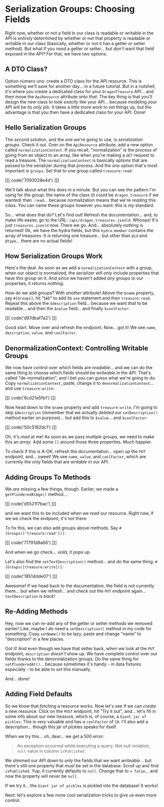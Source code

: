 # Serialization Groups: Choosing Fields

Right now, whether or not a field in our class is readable or writable in the API
is *entirely* determined by whether or not that property is readable or writable in
our class (basically, whether or not it has a getter or setter method). But what
if you *need* a getter or setter... but *don't* want that field exposed in the API?
For that, we have two options.

## A DTO Class?

Option número uno: create a DTO class for the API resource. This is something
we'll save for another day... in a future tutorial. But in a nutshell, it's where
you create a dedicated class for your `DragonTreasure` API... and then move the
`ApiResource` attribute onto *that*. The key thing is that you'll design the new
class to look *exactly* like your API... because modeling your API will be its *only*
job. It takes a little more work to set things up, but the advantage is that you
then have a dedicated class for your API. Done!

## Hello Serialization Groups

The *second* solution, and the one we're going to use, is *serialization groups*.
Check it out. Over on the `ApiResource` attribute, add a new option called
`normalizationContext`. If you recall, "normalization" is the process of going
from an object to an array, like when you're making a `GET` request to read a
treasure. The `normalizationContext` is basically *options* that are passed to
the serializer during that process. And the *one* option that's most important
is `groups`. Set that to one group called `treasure:read`:

[[[ code('7093028e4d') ]]]

We'll talk about what this does in a minute. But you can see the pattern I'm using
for the group: the name of the class (it could be `dragon_treasure` if we wanted)
then `:read`... because normalization means that we're *reading* this class. You
can name these groups however you want: this is my standard.

So... what does that *do*? Let's find out! Refresh the documentation... and, to make
life easier, go to the URL: `/api/dragon_treasures.jsonld`. Whoops! It's just
`treasures.jsonld` now. There we go. And... absolutely nothing is returned! Ok,
we have the hydra fields, but this `hydra:member` contains the array of treasures.
It *is* returning one treasure... but other than `@id` and `@type`... there are
no actual fields!

## How Serialization Groups Work

Here's the deal. As soon as we add a `normalizationContext` with a group,
when our object is normalized, the serializer will *only* include properties
that have this group on it. And since we haven't added *any* groups to our properties,
it returns *nothing*.

How do we add groups? With *another* attribute! Above the `$name` property, say
`#[Groups]`, hit "tab" to add its `use` statement and then `treasure:read`. Repeat
this above the `$description` field... because we want *that* to be readable...
and then the `$value` field... and finally `$coolFactor`:

[[[ code('d97dbaf7a2') ]]]

Good start. Move over and refresh the endpoint. Now... got it! We see `name`,
`description`, `value`, and `coolFactor`.

## DenormalizationContext: Controlling Writable Groups

We now have control over which fields are *readable*... and we can do the same thing
to choose which fields should be *writeable* in the API. That's called
"de-normalization", and I bet you can guess what we're going to do. Copy
`normalizationContext`, paste, change it to `denormalizationContext`... and use
`treasure:write`:

[[[ code('6cd21e5fb1') ]]]

Now head down to the `$name` property and add `treasure:write`. I'm going to skip
`$description` (remember that we actually *deleted* our `setDescription()`
method earlier on purpose)... but add this to `$value`... and `$coolFactor`:

[[[ code('50c5182dc1') ]]]

Oh, it's *mad* at me! As soon as we pass *multiple* groups, we need to make this
an *array*. Add some `[]` around those three properties. Much happier.

To check if this is A-OK, refresh the documentation... open up the `PUT` endpoint,
and... sweet! We see `name`, `value`, and `coolFactor`, which are currently the *only*
fields that are *writable* in our API.

## Adding Groups To Methods

We *are* missing a few things, though. Earlier, we made a `getPlunderedAtAgo()`
method... 

[[[ code('d5521f7bac') ]]]

and we want this to be included when we *read* our resource. Right now,
if we we check the endpoint, it's *not* there.

To fix this, we can *also* add groups above methods. Say
`#[Groups(['treasure:read'])]`:

[[[ code('71791d8a66') ]]]

And when we go check... *voilà*, it pops up.

Let's also find the `setTextDescription()` method... and do the same thing:
`#[Groups([treasure:write])]`:

[[[ code('18514dde07') ]]]

Awesome! If we head back to the documentation, the field is not currently there...
but when we refresh... and check out the `PUT` endpoint again... `textDescription`
is *back*!

## Re-Adding Methods

Hey, now we can re-add any of the getter or setter methods we removed earlier!
Like, maybe I *do* need a `setDescription()` method in my code for something. Copy
`setName()` to be lazy, paste and change "name" to "description" in a few places.

Got it! And even though we have that setter back, when we look at the `PUT`
endpoint, `description` *doesn't* show up. We have complete control over our fields
thanks to the denormalization groups. Do the same thing for `setPlunderedAt()`...
because sometimes it's handy - in data fixtures especially - to be able to *set*
this manually.

And... done!

## Adding Field Defaults

So we know that *fetching* a resource works. Now let's see if we can *create* a new
resource. Click on the `POST` endpoint, hit "Try it out", and... let's fill in
some info about our new treasure, which is, of course, a `Giant jar of pickles`.
This is *very* valuable and has a `coolFactor` of `10`. I'll also add a
description... though this jar of pickles speaks for itself.

When we try this... oh, dear... we get a 500 error:

> An exception occurred while executing a query: Not null violation, `null`
> value in column `isPublished`.

We slimmed our API down to *only* the fields that we want *writeable*... but
there's still one property that *must* be set in the database. Scroll up and find
`isPublished`. Yup, it currently defaults to `null`. Change that to `= false`...
and now the property will *never* be `null`.

If we try it... the `Giant jar of pickles` is pickled into the database!
It works!

Next: let's explore a few more cool serialization tricks to give us even
more control.
